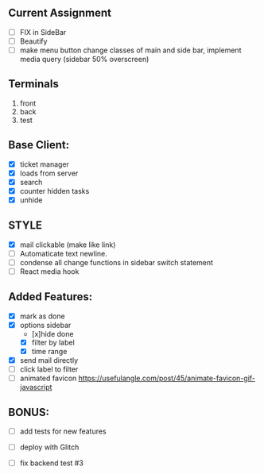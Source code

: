 ## Current Assignment
- [ ] FIX in SideBar
- [ ] Beautify
- [ ] make menu button change classes of main and side bar, implement media query (sidebar 50% overscreen)

## Terminals
1. front
1. back
1. test

## Base Client:
- [x] ticket manager 
- [x] loads from server 
- [x] search 
- [x] counter hidden tasks
- [x] unhide

## STYLE
- [x] mail clickable (make like link)
- [ ] Automaticate text newline.
- [ ] condense all change functions in sidebar switch statement
- [ ] React media hook

## Added Features:
- [x] mark as done
- [x] options sidebar
    - [x]hide done
    - [x] filter by label
    - [x] time range
- [x] send mail directly 
- [ ] click label to filter
- [ ] animated favicon https://usefulangle.com/post/45/animate-favicon-gif-javascript

## BONUS:
- [ ] add tests for new features
- [ ] deploy with Glitch
- [ ] fix backend test #3


